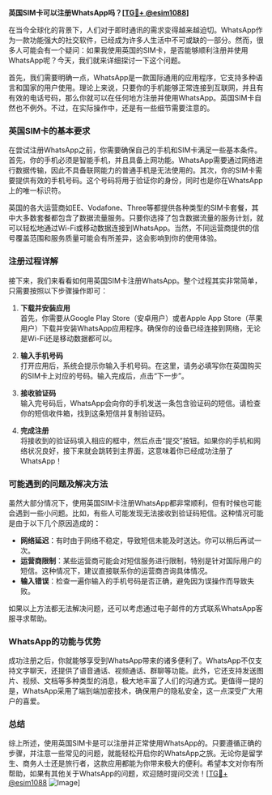 **英国SIM卡可以注册WhatsApp吗？[[TG💪+ @esim1088](https://t.me/s/esim1088)]**

在当今全球化的背景下，人们对于即时通讯的需求变得越来越迫切。WhatsApp作为一款功能强大的社交软件，已经成为许多人生活中不可或缺的一部分。然而，很多人可能会有一个疑问：如果我使用英国的SIM卡，是否能够顺利注册并使用WhatsApp呢？今天，我们就来详细探讨一下这个问题。

首先，我们需要明确一点，WhatsApp是一款国际通用的应用程序，它支持多种语言和国家的用户使用。理论上来说，只要你的手机能够正常连接到互联网，并且有有效的电话号码，那么你就可以在任何地方注册并使用WhatsApp。英国SIM卡自然也不例外。不过，在实际操作中，还是有一些细节需要注意的。

### 英国SIM卡的基本要求

在尝试注册WhatsApp之前，你需要确保自己的手机和SIM卡满足一些基本条件。首先，你的手机必须是智能手机，并且具备上网功能。WhatsApp需要通过网络进行数据传输，因此不具备联网能力的普通手机是无法使用的。其次，你的SIM卡需要提供有效的手机号码。这个号码将用于验证你的身份，同时也是你在WhatsApp上的唯一标识符。

英国的各大运营商如EE、Vodafone、Three等都提供各种类型的SIM卡套餐，其中大多数套餐都包含了数据流量服务。只要你选择了包含数据流量的服务计划，就可以轻松地通过Wi-Fi或移动数据连接到WhatsApp。当然，不同运营商提供的信号覆盖范围和服务质量可能会有所差异，这会影响到你的使用体验。

### 注册过程详解

接下来，我们来看看如何用英国SIM卡注册WhatsApp。整个过程其实非常简单，只需要按照以下步骤操作即可：

1. **下载并安装应用**  
   首先，你需要从Google Play Store（安卓用户）或者Apple App Store（苹果用户）下载并安装WhatsApp应用程序。确保你的设备已经连接到网络，无论是Wi-Fi还是移动数据都可以。

2. **输入手机号码**  
   打开应用后，系统会提示你输入手机号码。在这里，请务必填写你在英国购买的SIM卡上对应的号码。输入完成后，点击“下一步”。

3. **接收验证码**  
   输入完号码后，WhatsApp会向你的手机发送一条包含验证码的短信。请检查你的短信收件箱，找到这条短信并复制验证码。

4. **完成注册**  
   将接收到的验证码填入相应的框中，然后点击“提交”按钮。如果你的手机和网络状况良好，接下来就会跳转到主界面，这意味着你已经成功注册了WhatsApp！

### 可能遇到的问题及解决方法

虽然大部分情况下，使用英国SIM卡注册WhatsApp都非常顺利，但有时候也可能会遇到一些小问题。比如，有些人可能发现无法接收到验证码短信。这种情况可能是由于以下几个原因造成的：

- **网络延迟**：有时由于网络不稳定，导致短信未能及时送达。你可以稍后再试一次。
- **运营商限制**：某些运营商可能会对短信服务进行限制，特别是针对国际用户的短信。这种情况下，建议直接联系你的运营商咨询具体情况。
- **输入错误**：检查一遍你输入的手机号码是否正确，避免因为误操作而导致失败。

如果以上方法都无法解决问题，还可以考虑通过电子邮件的方式联系WhatsApp客服寻求帮助。

### WhatsApp的功能与优势

成功注册之后，你就能够享受到WhatsApp带来的诸多便利了。WhatsApp不仅支持文字聊天，还提供了语音通话、视频通话、群聊等功能。此外，它还支持发送图片、视频、文档等多种类型的消息，极大地丰富了人们的沟通方式。更值得一提的是，WhatsApp采用了端到端加密技术，确保用户的隐私安全，这一点深受广大用户的喜爱。

### 总结

综上所述，使用英国SIM卡是可以注册并正常使用WhatsApp的。只要遵循正确的步骤，并注意一些常见的问题，就能轻松开启你的WhatsApp之旅。无论你是留学生、商务人士还是旅行者，这款应用都能为你带来极大的便利。希望本文对你有所帮助，如果有其他关于WhatsApp的问题，欢迎随时提问交流！[[TG💪+ @esim1088](https://t.me/s/esim1088) ![Image](https://i.postimg.cc/4NQfJmqS/Snipaste-2025-05-13-00-14-12.png)]